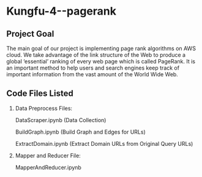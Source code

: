 # Kungfu-4--pagerank

## Project Goal
The main goal of our project is implementing page rank algorithms on AWS cloud. We take advantage of the link structure of the Web to produce a global ‘essential’ ranking of every web page which is called PageRank. It is an important method to help users and search engines keep track of important information from the vast amount of the World Wide Web.

## Code Files Listed

1. Data Preprocess Files:

    DataScraper.ipynb (Data Collection)
  
    BuildGraph.ipynb (Build Graph and Edges for URLs)
  
    ExtractDomain.ipynb (Extract Domain URLs from Original Query URLs)
  
  
2. Mapper and Reducer File: 

    MapperAndReducer.ipynb
